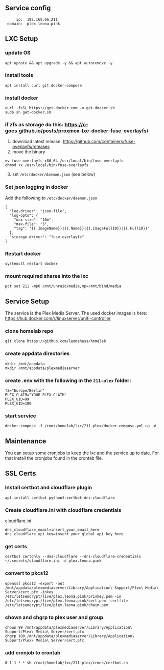 ## Service config

```
     ip:  192.168.66.211
 domain:  plex.leona.pink
```

## LXC Setup

### update OS

```
apt update && apt upgrade -y && apt autoremove -y
```

### install tools

```
apt install curl git docker-compose
```

### install docker

```
curl -fsSL https://get.docker.com -o get-docker.sh
sudo sh get-docker.sh
```

### if zfs as storage do this: https://c-goes.github.io/posts/proxmox-lxc-docker-fuse-overlayfs/

1. download latest release: https://github.com/containers/fuse-overlayfs/releases
2. move the binary
```
mv fuse-overlayfs-x86_64 /usr/local/bin/fuse-overlayfs
chmod +x /usr/local/bin/fuse-overlayfs
```
3. set `/etc/docker/daemon.json` (see below)

### Set json logging in docker
Add the following to `/etc/docker/daemon.json`
```
{
  "log-driver": "json-file",
  "log-opts": {
    "max-size": "10m",
    "max-file": "3",
    "tag": "{{.ImageName}}|{{.Name}}|{{.ImageFullID}}|{{.FullID}}"
  },
  "storage-driver": "fuse-overlayfs"
}
```

### Restart docker

```
systemctl restart docker
```

### mount required shares into the lxc

```
pct set 211 -mp0 /mnt/unraid/media,mp=/mnt/bind/media
```

## Service Setup

The service is the Plex Media Server.
The used docker images is here: https://hub.docker.com/r/linuxserver/unifi-controller

### clone homelab repo

```
git clone https://github.com/leonahess/homelab
```

### create appdata directories

```
mkdir /mnt/appdata
mkdir /mnt/appdata/plexmediaserver
```

### create .env with the following in the `211-plex` folder:

```
TZ="Europe/Berlin"
PLEX_CLAIM="YOUR-PLEX-CLAIM"
PLEX_UID=99
PLEX_GID=100
```

### start service

```
docker-compose -f /root/homelab/lxc/211-plex/docker-compose.yml up -d
```

## Maintenance

You can setup some cronjobs to keep the lxc and the service up to date. For that install the cronjobs found in the crontab file.

## SSL Certs

### Install certbot and cloudflare plugin

```
apt install certbot python3-certbot-dns-cloudflare
```

### Create cloudflare.ini with cloudflare credentials

cloudflare.ini
```
dns_cloudflare_email=insert_your_email_here
dns_cloudflare_api_key=insert_your_global_api_key_here
```

### get certs

```
certbot certonly --dns-cloudflare --dns-cloudflare-credentials ~/.secrets/cloudflare.ini -d plex.leona.pink
```

### convert to pkcs12

```
openssl pkcs12 -export -out /mnt/appdata/plexmediaserver/Library/Application\ Support/Plex\ Media\ Server/cert.pfx -inkey /etc/letsencrypt/live/plex.leona.pink/privkey.pem -in /etc/letsencrypt/live/plex.leona.pink/cert.pem -certfile /etc/letsencrypt/live/plex.leona.pink/chain.pem
```

### chown and chgrp to plex user and group

```
chown 99 /mnt/appdata/plexmediaserver/Library/Application\ Support/Plex\ Media\ Server/cert.pfx
chgrp 100 /mnt/appdata/plexmediaserver/Library/Application\ Support/Plex\ Media\ Server/cert.pfx
```

### add cronjob to crontab

```
0 1 1 * * sh /root/homelab/lxc/211-plex/crons/certbot.sh
```
